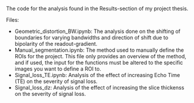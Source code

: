 The code for the analysis found in the Results-section of my project thesis. 

Files:
- Geometric_distortion_BW.ipynb: The analysis done on the shifting of boundaries for varying bandwidths and direction of shift due to bipolarity of the readout-gradient.
- Manual_segmentation.ipynb: The method used to manually define the ROIs for the project. This file only provides an overview of the method, and if used, the input for the functions must be altered to the specific images you want to define a ROI to.
- Signal_loss_TE.ipynb: Analysis of the effect of increasing Echo Time (TE) on the severity of signal loss.
- Signal_loss_dz: Analysis of the effect of increasing the slice thickenss on the severity of signal loss.
